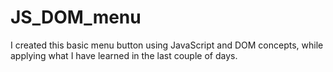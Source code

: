 # JS_DOM_menu

I created this basic menu button using JavaScript and DOM concepts, while applying what I have learned in the last couple of days.
